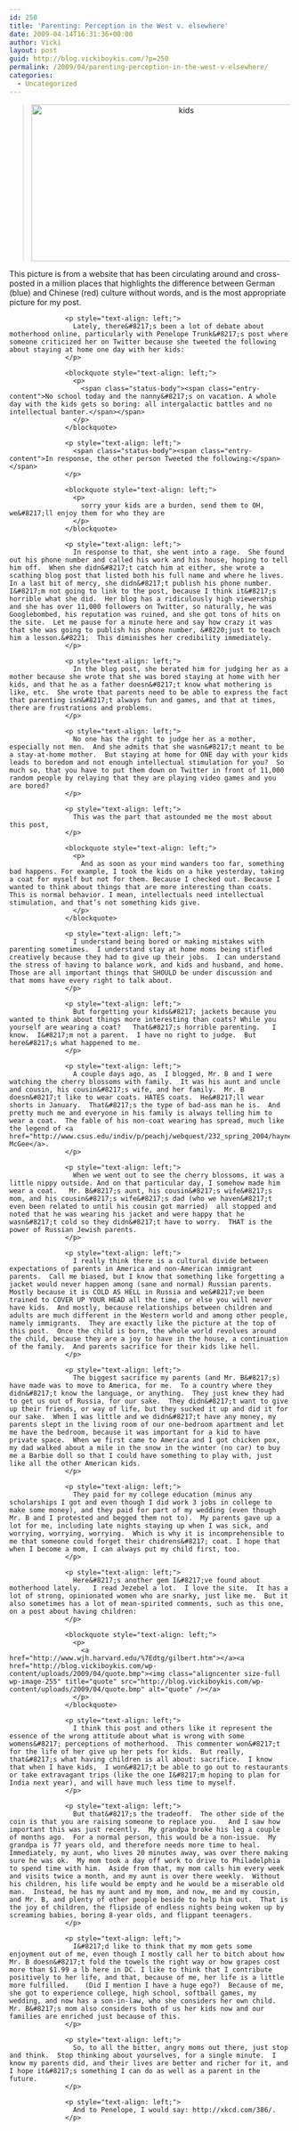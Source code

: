 ```yaml
---
id: 250
title: 'Parenting: Perception in the West v. elsewhere'
date: 2009-04-14T16:31:36+00:00
author: Vicki
layout: post
guid: http://blog.vickiboykis.com/?p=250
permalink: /2009/04/parenting-perception-in-the-west-v-elsewhere/
categories:
  - Uncategorized
---
```

<blockquote style="text-align: center;">
  <p>
    <a href="http://blog.vickiboykis.com/wp-content/uploads/2009/04/kids.jpg"><img class="size-full wp-image-251 alignleft" title="kids" src="http://blog.vickiboykis.com/wp-content/uploads/2009/04/kids.jpg" alt="kids" width="541" height="282" /></a>
  </p>
</blockquote>

<p style="text-align: center;">
  <p style="text-align: center;">
    <p style="text-align: center;">
      <p style="text-align: center;">
        <p style="text-align: center;">
          <p style="text-align: center;">
            <p style="text-align: center;">
              <p style="text-align: center;">
                <p style="text-align: center;">
                  <p style="text-align: left;">
                    This picture is from a website that has been circulating around and cross-posted in a million places that highlights the difference between German (blue) and Chinese (red) culture without words, and is the most appropriate picture for my post.
                  </p>
                  
                  <p style="text-align: left;">
                    Lately, there&#8217;s been a lot of debate about motherhood online, particularly with Penelope Trunk&#8217;s post where someone criticized her on Twitter because she tweeted the following about staying at home one day with her kids:
                  </p>
                  
                  <blockquote style="text-align: left;">
                    <p>
                      <span class="status-body"><span class="entry-content">No school today and the nanny&#8217;s on vacation. A whole day with the kids gets so boring: all intergalactic battles and no intellectual banter.</span></span>
                    </p>
                  </blockquote>
                  
                  <p style="text-align: left;">
                    <span class="status-body"><span class="entry-content">In response, the other person Tweeted the following:</span></span>
                  </p>
                  
                  <blockquote style="text-align: left;">
                    <p>
                      sorry your kids are a burden, send them to OH, we&#8217;ll enjoy them for who they are
                    </p>
                  </blockquote>
                  
                  <p style="text-align: left;">
                    In response to that, she went into a rage.  She found out his phone number and called his work and his house, hoping to tell him off.  When she didn&#8217;t catch him at either, she wrote a scathing blog post that listed both his full name and where he lives. In a last bit of mercy, she didn&#8217;t publish his phone number.  I&#8217;m not going to link to the post, because I think it&#8217;s horrible what she did.  Her blog has a ridiculously high viewership and she has over 11,000 followers on Twitter, so naturally, he was Googlebombed, his reputation was ruined, and she got tons of hits on the site.  Let me pause for a minute here and say how crazy it was that she was going to publish his phone number, &#8220;just to teach him a lesson.&#8221;  This diminishes her credibility immediately.
                  </p>
                  
                  <p style="text-align: left;">
                    In the blog post, she berated him for judging her as a mother because she wrote that she was bored staying at home with her kids, and that he as a father doesn&#8217;t know what mothering is like, etc.  She wrote that parents need to be able to express the fact that parenting isn&#8217;t always fun and games, and that at times, there are frustrations and problems.
                  </p>
                  
                  <p style="text-align: left;">
                    No one has the right to judge her as a mother, especially not men.  And she admits that she wasn&#8217;t meant to be a stay-at-home mother.  But staying at home for ONE day with your kids leads to boredom and not enough intellectual stimulation for you?  So much so, that you have to put them down on Twitter in front of 11,000 random people by relaying that they are playing video games and you are bored?
                  </p>
                  
                  <p style="text-align: left;">
                    This was the part that astounded me the most about this post,
                  </p>
                  
                  <blockquote style="text-align: left;">
                    <p>
                      And as soon as your mind wanders too far, something bad happens. For example, I took the kids on a hike yesterday, taking a coat for myself but not for them. Because I checked out. Because I wanted to think about things that are more interesting than coats. This is normal behavior. I mean, intellectuals need intellectual stimulation, and that’s not something kids give.
                    </p>
                  </blockquote>
                  
                  <p style="text-align: left;">
                    I understand being bored or making mistakes with parenting sometimes.  I understand stay at home moms being stifled creatively because they had to give up their jobs.  I can understand the stress of having to balance work, and kids and husband, and home. Those are all important things that SHOULD be under discussion and that moms have every right to talk about.
                  </p>
                  
                  <p style="text-align: left;">
                    But forgetting your kids&#8217; jackets because you wanted to think about things more interesting than coats? While you yourself are wearing a coat?   That&#8217;s horrible parenting.   I know.  I&#8217;m not a parent.  I have no right to judge.  But here&#8217;s what happened to me.
                  </p>
                  
                  <p style="text-align: left;">
                    A couple days ago, as  I blogged, Mr. B and I were watching the cherry blossoms with family.  It was his aunt and uncle and cousin, his cousin&#8217;s wife, and her family.  Mr. B doesn&#8217;t like to wear coats. HATES coats.  He&#8217;ll wear shorts in January.  That&#8217;s the type of bad-ass man he is.  And pretty much me and everyone in his family is always telling him to wear a coat.  The fable of his non-coat wearing has spread, much like the legend of <a href="http://www.csus.edu/indiv/p/peachj/webquest/232_spring_2004/haynes/maniac.htm">Maniac McGee</a>.
                  </p>
                  
                  <p style="text-align: left;">
                    When we went out to see the cherry blossoms, it was a little nippy outside. And on that particular day, I somehow made him wear a coat.   Mr. B&#8217;s aunt, his cousin&#8217;s wife&#8217;s mom, and his cousin&#8217;s wife&#8217;s dad (who we haven&#8217;t even been related to until his cousin got married)  all stopped and noted that he was wearing his jacket and were happy that he wasn&#8217;t cold so they didn&#8217;t have to worry.  THAT is the power of Russian Jewish parents.
                  </p>
                  
                  <p style="text-align: left;">
                    I really think there is a cultural divide between expectations of parents in America and non-American immigrant parents.  Call me biased, but I know that something like forgetting a jacket would never happen among (sane and normal) Russian parents.  Mostly because it is COLD AS HELL in Russia and we&#8217;ve been trained to COVER UP YOUR HEAD all the time, or else you will never have kids.  And mostly, because relationships between children and adults are much different in the Western world and among other people, namely immigrants.  They are exactly like the picture at the top of this post.  Once the child is born, the whole world revolves around the child, because they are a joy to have in the house, a continuation of the family.  And parents sacrifice for their kids like hell.
                  </p>
                  
                  <p style="text-align: left;">
                    The biggest sacrifice my parents (and Mr. B&#8217;s)  have made was to move to America, for me.  To a country where they didn&#8217;t know the language, or anything.  They just knew they had to get us out of Russia, for our sake.  They didn&#8217;t want to give up their friends, or way of life, but they sucked it up and did it for our sake.  When I was little and we didn&#8217;t have any money, my parents slept in the living room of our one-bedroom apartment and let me have the bedroom, because it was important for a kid to have private space.  When we first came to America and I got chicken pox, my dad walked about a mile in the snow in the winter (no car) to buy me a Barbie doll so that I could have something to play with, just like all the other American kids.
                  </p>
                  
                  <p style="text-align: left;">
                    They paid for my college education (minus any scholarships I got and even though I did work 3 jobs in college to make some money), and they paid for part of my wedding (even though Mr. B and I protested and begged them not to).  My parents gave up a lot for me, including late nights staying up when I was sick, and worrying, worrying, worrying.  Which is why it is incomprehensible to me that someone could forget their chidrens&#8217; coat. I hope that when I become a mom, I can always put my child first, too.
                  </p>
                  
                  <p style="text-align: left;">
                    Here&#8217;s another gem I&#8217;ve found about motherhood lately.   I read Jezebel a lot.  I love the site.  It has a lot of strong, opinionated women who are snarky, just like me.  But it also sometimes has a lot of mean-spirited comments, such as this one, on a post about having children:
                  </p>
                  
                  <blockquote style="text-align: left;">
                    <p>
                      <a href="http://www.wjh.harvard.edu/%7Edtg/gilbert.htm"></a><a href="http://blog.vickiboykis.com/wp-content/uploads/2009/04/quote.bmp"><img class="aligncenter size-full wp-image-255" title="quote" src="http://blog.vickiboykis.com/wp-content/uploads/2009/04/quote.bmp" alt="quote" /></a>
                    </p>
                  </blockquote>
                  
                  <p style="text-align: left;">
                    I think this post and others like it represent the essence of the wrong attitude about what is wrong with some womens&#8217; perceptions of motherhood.  This commenter won&#8217;t for the life of her give up her pets for kids.  But really, that&#8217;s what having children is all about: sacrifice.  I know that when I have kids,  I won&#8217;t be able to go out to restaurants or take extravagant trips (like the one I&#8217;m hoping to plan for India next year), and will have much less time to myself.
                  </p>
                  
                  <p style="text-align: left;">
                    But that&#8217;s the tradeoff.  The other side of the coin is that you are raising someone to replace you.   And I saw how important this was just recently.  My grandpa broke his leg a couple of months ago.  For a normal person, this would be a non-issue.  My grandpa is 77 years old, and therefore needs more time to heal.  Immediately, my aunt, who lives 20 minutes away, was over there making sure he was ok.  My mom took a day off work to drive to Philadelphia to spend time with him.  Aside from that, my mom calls him every week and visits twice a month, and my aunt is over there weekly.  Without his children, his life would be empty and he would be a miserable old man.  Instead, he has my aunt and my mom, and now, me and my cousin, and Mr. B, and plenty of other people beside to help him out.  That is the joy of children, the flipside of endless nights being woken up by screaming babies, boring 8-year olds, and flippant teenagers.
                  </p>
                  
                  <p style="text-align: left;">
                    I&#8217;d like to think that my mom gets some enjoyment out of me, even though I mostly call her to bitch about how Mr. B doesn&#8217;t fold the towels the right way or how grapes cost more than $1.99 a lb here in DC. I like to think that I contribute positively to her life, and that, because of me, her life is a little more fulfilled.    (Did I mention I have a huge ego?)  Because of me, she got to experience college, high school, softball games, my wedding, and now has a son-in-law, who she considers her own child. Mr. B&#8217;s mom also considers both of us her kids now and our families are enriched just because of this.
                  </p>
                  
                  <p style="text-align: left;">
                    So, to all the bitter, angry moms out there, just stop and think.  Stop thinking about yourselves, for a single minute.  I know my parents did, and their lives are better and richer for it, and I hope it&#8217;s something I can do as well as a parent in the future.
                  </p>
                  
                  <p style="text-align: left;">
                    And to Penelope, I would say: http://xkcd.com/386/.
                  </p>